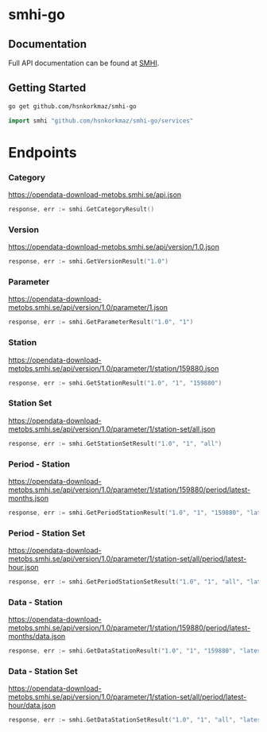 # smhi-go

## Documentation

Full API documentation can be found at [SMHI](https://opendata.smhi.se/apidocs/metobs/index.html).

## Getting Started

```bash
go get github.com/hsnkorkmaz/smhi-go
```

```go
import smhi "github.com/hsnkorkmaz/smhi-go/services"
```

# Endpoints

### Category
https://opendata-download-metobs.smhi.se/api.json
```go
response, err := smhi.GetCategoryResult()
```

### Version
https://opendata-download-metobs.smhi.se/api/version/1.0.json
```go
response, err := smhi.GetVersionResult("1.0")
```

### Parameter
https://opendata-download-metobs.smhi.se/api/version/1.0/parameter/1.json
```go
response, err := smhi.GetParameterResult("1.0", "1")
```
### Station
https://opendata-download-metobs.smhi.se/api/version/1.0/parameter/1/station/159880.json
```go
response, err := smhi.GetStationResult("1.0", "1", "159880")
```
### Station Set
https://opendata-download-metobs.smhi.se/api/version/1.0/parameter/1/station-set/all.json
```go
response, err := smhi.GetStationSetResult("1.0", "1", "all")
```

### Period - Station
https://opendata-download-metobs.smhi.se/api/version/1.0/parameter/1/station/159880/period/latest-months.json
```go
response, err := smhi.GetPeriodStationResult("1.0", "1", "159880", "latest-months")
```

### Period - Station Set
https://opendata-download-metobs.smhi.se/api/version/1.0/parameter/1/station-set/all/period/latest-hour.json
```go
response, err := smhi.GetPeriodStationSetResult("1.0", "1", "all", "latest-hour")
```


### Data - Station
https://opendata-download-metobs.smhi.se/api/version/1.0/parameter/1/station/159880/period/latest-months/data.json
```go
response, err := smhi.GetDataStationResult("1.0", "1", "159880", "latest-months")
```

### Data - Station Set
https://opendata-download-metobs.smhi.se/api/version/1.0/parameter/1/station-set/all/period/latest-hour/data.json
```go
response, err := smhi.GetDataStationSetResult("1.0", "1", "all", "latest-hour")
```

